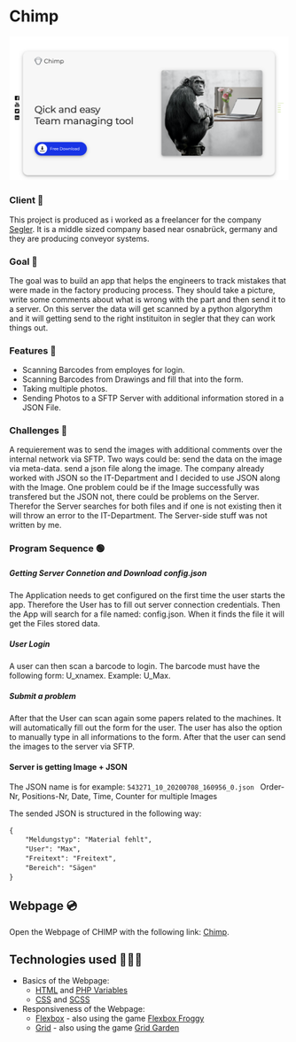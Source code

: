# Chimp

<p align="center">
    <img src="https://github.com/fredhorsch/Chimp/blob/master/Objects/Chimp_Webpage.png" max-height="500">
</p>

### Client 🚤
This project is produced as i worked as a freelancer for the company [Segler](https://www.segler.eu/home.html). It is a middle sized company based near osnabrück, germany and they are producing conveyor systems.

### Goal 🎯
The goal was to build an app that helps the engineers to track mistakes that were made in the factory producing process. They should take a picture, write some comments about what is wrong with the part and then send it to a server. On this server the data will get scanned by a python algorythm and it will getting send to the right instituiton in segler that they can work things out.

### Features 📱
* Scanning Barcodes from employes for login.
* Scanning Barcodes from Drawings and fill that into the form.
* Taking multiple photos.
* Sending Photos to a SFTP Server with additional information stored in a JSON File.

### Challenges 🧨
A requierement was to send the images with additional comments over the internal network via SFTP.
Two ways could be:
    send the data on the image via meta-data. 
    send a json file along the image.
The company already worked with JSON so the IT-Department and I decided to use JSON along with the Image. One problem could be if the Image successfully was transfered but the JSON not, there could be problems on the Server. Therefor the Server searches for both files and if one is not existing then it will throw an error to the IT-Department. The Server-side stuff was not written by me.

### Program Sequence 🟢
##### Getting Server Connetion and Download config.json
The Application needs to get configured on the first time the user starts the app. Therefore the User has to fill out server connection credentials. Then the App will search for a file named: config.json. When it finds the file it will get the Files stored data.

##### User Login
A user can then scan a barcode to login. The barcode must have the following form: U_xnamex. Example: U_Max.

##### Submit a problem
After that the User can scan again some papers related to the machines. It will automatically fill out the form for the user. The user has also the option to manually type in all informations to the form. After that the user can send the images to the server via SFTP. 

#### Server is getting Image + JSON

The JSON name is for example: 
```543271_10_20200708_160956_0.json ```
Order-Nr, Positions-Nr, Date, Time, Counter for multiple Images

The sended JSON is structured in the following way:

```diff
{
    "Meldungstyp": "Material fehlt",
    "User": "Max",
    "Freitext": "Freitext",
    "Bereich": "Sägen"
}
```

## Webpage 💿
Open the Webpage of CHIMP with the following link: [Chimp](http://www.chimp.berlin/).

## Technologies used 🧑🏼‍💻
* Basics of the Webpage:
    * [HTML](https://www.w3schools.com/html/html_basic.asp) and [PHP Variables](https://www.w3schools.com/php/php_variables.asp)
    * [CSS](https://www.w3schools.com/css/css_intro.asp) and [SCSS](https://sass-lang.com/guide)
* Responsiveness of the Webpage:
    * [Flexbox](https://css-tricks.com/snippets/css/a-guide-to-flexbox/) - also using the game [Flexbox Froggy](https://flexboxfroggy.com/)
    * [Grid](https://css-tricks.com/snippets/css/complete-guide-grid/) - also using the game [Grid Garden](https://cssgridgarden.com/)
